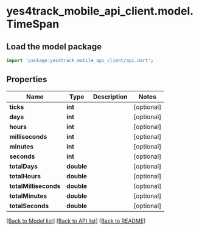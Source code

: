 # yes4track_mobile_api_client.model.TimeSpan

## Load the model package
```dart
import 'package:yes4track_mobile_api_client/api.dart';
```

## Properties
Name | Type | Description | Notes
------------ | ------------- | ------------- | -------------
**ticks** | **int** |  | [optional] 
**days** | **int** |  | [optional] 
**hours** | **int** |  | [optional] 
**milliseconds** | **int** |  | [optional] 
**minutes** | **int** |  | [optional] 
**seconds** | **int** |  | [optional] 
**totalDays** | **double** |  | [optional] 
**totalHours** | **double** |  | [optional] 
**totalMilliseconds** | **double** |  | [optional] 
**totalMinutes** | **double** |  | [optional] 
**totalSeconds** | **double** |  | [optional] 

[[Back to Model list]](../README.md#documentation-for-models) [[Back to API list]](../README.md#documentation-for-api-endpoints) [[Back to README]](../README.md)


